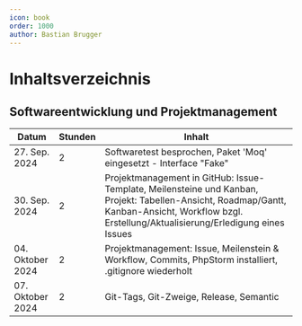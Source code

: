 ```yaml
---
icon: book
order: 1000
author: Bastian Brugger
---
```


# Inhaltsverzeichnis

## Softwareentwicklung und Projektmanagement

| Datum            | Stunden | Inhalt                                                                                                                                                                                           |
| ---------------- | ------- | ------------------------------------------------------------------------------------------------------------------------------------------------------------------------------------------------ |
| 27. Sep. 2024    | 2       | Softwaretest besprochen, Paket 'Moq' eingesetzt - Interface "Fake"                                                                                                                               |
| 30. Sep. 2024    | 2       | Projektmanagement in GitHub: Issue-Template, Meilensteine und Kanban, Projekt: Tabellen-Ansicht, Roadmap/Gantt, Kanban-Ansicht, Workflow bzgl. Erstellung/Aktualisierung/Erledigung eines Issues |
| 04. Oktober 2024 | 2       | Projektmanagement: Issue, Meilenstein & Workflow, Commits, PhpStorm installiert, .gitignore wiederholt                                                                                           |
| 07. Oktober 2024 | 2       | Git-Tags, Git-Zweige, Release, Semantic                                                                                                                                                          |
